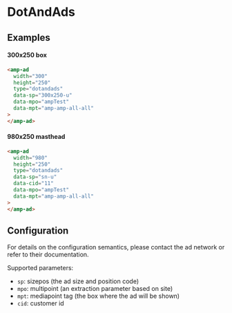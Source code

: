 <!---
Copyright 2015 The AMP HTML Authors. All Rights Reserved.

Licensed under the Apache License, Version 2.0 (the "License");
you may not use this file except in compliance with the License.
You may obtain a copy of the License at

      http://www.apache.org/licenses/LICENSE-2.0

Unless required by applicable law or agreed to in writing, software
distributed under the License is distributed on an "AS-IS" BASIS,
WITHOUT WARRANTIES OR CONDITIONS OF ANY KIND, either express or implied.
See the License for the specific language governing permissions and
limitations under the License.
-->

# DotAndAds

## Examples

#### 300x250 box

```html
<amp-ad
  width="300"
  height="250"
  type="dotandads"
  data-sp="300x250-u"
  data-mpo="ampTest"
  data-mpt="amp-amp-all-all"
>
</amp-ad>
```

#### 980x250 masthead

```html
<amp-ad
  width="980"
  height="250"
  type="dotandads"
  data-sp="sn-u"
  data-cid="11"
  data-mpo="ampTest"
  data-mpt="amp-amp-all-all"
>
</amp-ad>
```

## Configuration

For details on the configuration semantics, please contact the ad network or refer to their documentation.

Supported parameters:

- `sp`: sizepos (the ad size and position code)
- `mpo`: multipoint (an extraction parameter based on site)
- `mpt`: mediapoint tag (the box where the ad will be shown)
- `cid`: customer id
